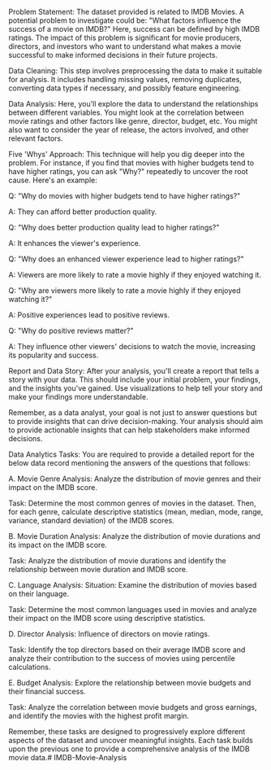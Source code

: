 Problem Statement: The dataset provided is related to IMDB Movies. A potential problem to investigate could be: "What factors influence the success of a movie on IMDB?" Here, success can be defined by high IMDB ratings. The impact of this problem is significant for movie producers, directors, and investors who want to understand what makes a movie successful to make informed decisions in their future projects.

Data Cleaning: This step involves preprocessing the data to make it suitable for analysis. It includes handling missing values, removing duplicates, converting data types if necessary, and possibly feature engineering.

Data Analysis: Here, you'll explore the data to understand the relationships between different variables. You might look at the correlation between movie ratings and other factors like genre, director, budget, etc. You might also want to consider the year of release, the actors involved, and other relevant factors.

Five 'Whys' Approach: This technique will help you dig deeper into the problem. For instance, if you find that movies with higher budgets tend to have higher ratings, you can ask "Why?" repeatedly to uncover the root cause. Here's an example:

Q: "Why do movies with higher budgets tend to have higher ratings?"

A: They can afford better production quality.

Q: "Why does better production quality lead to higher ratings?"

A: It enhances the viewer's experience.

Q: "Why does an enhanced viewer experience lead to higher ratings?"

A: Viewers are more likely to rate a movie highly if they enjoyed watching it.

Q: "Why are viewers more likely to rate a movie highly if they enjoyed watching it?"

A: Positive experiences lead to positive reviews.

Q: "Why do positive reviews matter?"

A: They influence other viewers' decisions to watch the movie, increasing its popularity and success.

Report and Data Story: After your analysis, you'll create a report that tells a story with your data. This should include your initial problem, your findings, and the insights you've gained. Use visualizations to help tell your story and make your findings more understandable.

Remember, as a data analyst, your goal is not just to answer questions but to provide insights that can drive decision-making. Your analysis should aim to provide actionable insights that can help stakeholders make informed decisions.

Data Analytics Tasks:
You are required to provide a detailed report for the below data record mentioning the answers of the questions that follows:

A. Movie Genre Analysis: Analyze the distribution of movie genres and their impact on the IMDB score.

Task: Determine the most common genres of movies in the dataset. Then, for each genre, calculate descriptive statistics (mean, median, mode, range, variance, standard deviation) of the IMDB scores.

B. Movie Duration Analysis: Analyze the distribution of movie durations and its impact on the IMDB score.

Task: Analyze the distribution of movie durations and identify the relationship between movie duration and IMDB score.

C. Language Analysis: Situation: Examine the distribution of movies based on their language.

Task: Determine the most common languages used in movies and analyze their impact on the IMDB score using descriptive statistics.

D. Director Analysis: Influence of directors on movie ratings.

Task: Identify the top directors based on their average IMDB score and analyze their contribution to the success of movies using percentile calculations.

E. Budget Analysis: Explore the relationship between movie budgets and their financial success.

Task: Analyze the correlation between movie budgets and gross earnings, and identify the movies with the highest profit margin.


Remember, these tasks are designed to progressively explore different aspects of the dataset and uncover meaningful insights. Each task builds upon the previous one to provide a comprehensive analysis of the IMDB movie data.# IMDB-Movie-Analysis
